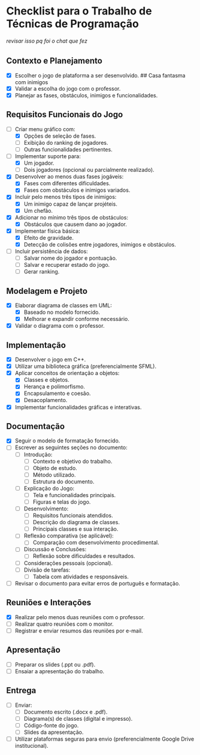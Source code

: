 # Checklist para o Trabalho de Técnicas de Programação
###### revisar isso pq foi o chat que fez 

## Contexto e Planejamento
- [X] Escolher o jogo de plataforma a ser desenvolvido.
      ## Casa fantasma com inimigos
- [X] Validar a escolha do jogo com o professor.
- [x] Planejar as fases, obstáculos, inimigos e funcionalidades.

## Requisitos Funcionais do Jogo
- [ ] Criar menu gráfico com:
  - [X] Opções de seleção de fases.
  - [ ] Exibição do ranking de jogadores.
  - [ ] Outras funcionalidades pertinentes.
- [ ] Implementar suporte para:
  - [X] Um jogador.
  - [ ] Dois jogadores (opcional ou parcialmente realizado).
- [X] Desenvolver ao menos duas fases jogáveis:
  - [X] Fases com diferentes dificuldades.
  - [X] Fases com obstáculos e inimigos variados.
- [X] Incluir pelo menos três tipos de inimigos:
  - [X] Um inimigo capaz de lançar projéteis.
  - [X] Um chefão.
- [X] Adicionar no mínimo três tipos de obstáculos:
  - [X] Obstáculos que causem dano ao jogador.
- [X] Implementar física básica:
  - [X] Efeito de gravidade.
  - [X] Detecção de colisões entre jogadores, inimigos e obstáculos.
- [ ] Incluir persistência de dados:
  - [ ] Salvar nome do jogador e pontuação.
  - [ ] Salvar e recuperar estado do jogo.
  - [ ] Gerar ranking.

## Modelagem e Projeto
- [X] Elaborar diagrama de classes em UML:
  - [X] Baseado no modelo fornecido.
  - [X] Melhorar e expandir conforme necessário.
- [X] Validar o diagrama com o professor.

## Implementação
- [X] Desenvolver o jogo em C++.
- [X] Utilizar uma biblioteca gráfica (preferencialmente SFML).
- [X] Aplicar conceitos de orientação a objetos:
  - [X] Classes e objetos.
  - [X] Herança e polimorfismo.
  - [X] Encapsulamento e coesão.
  - [X] Desacoplamento.
- [X] Implementar funcionalidades gráficas e interativas.

## Documentação
- [X] Seguir o modelo de formatação fornecido.
- [ ] Escrever as seguintes seções no documento:
  - [ ] Introdução:
    - [ ] Contexto e objetivo do trabalho.
    - [ ] Objeto de estudo.
    - [ ] Método utilizado.
    - [ ] Estrutura do documento.
  - [ ] Explicação do Jogo:
    - [ ] Tela e funcionalidades principais.
    - [ ] Figuras e telas do jogo.
  - [ ] Desenvolvimento:
    - [ ] Requisitos funcionais atendidos.
    - [ ] Descrição do diagrama de classes.
    - [ ] Principais classes e sua interação.
  - [ ] Reflexão comparativa (se aplicável):
    - [ ] Comparação com desenvolvimento procedimental.
  - [ ] Discussão e Conclusões:
    - [ ] Reflexão sobre dificuldades e resultados.
  - [ ] Considerações pessoais (opcional).
  - [ ] Divisão de tarefas:
    - [ ] Tabela com atividades e responsáveis.
- [ ] Revisar o documento para evitar erros de português e formatação.

## Reuniões e Interações
- [X] Realizar pelo menos duas reuniões com o professor.
- [ ] Realizar quatro reuniões com o monitor.
- [ ] Registrar e enviar resumos das reuniões por e-mail.

## Apresentação
- [ ] Preparar os slides (.ppt ou .pdf).
- [ ] Ensaiar a apresentação do trabalho.

## Entrega
- [ ] Enviar:
  - [ ] Documento escrito (.docx e .pdf).
  - [ ] Diagrama(s) de classes (digital e impresso).
  - [ ] Código-fonte do jogo.
  - [ ] Slides da apresentação.
- [ ] Utilizar plataformas seguras para envio (preferencialmente Google Drive institucional).
